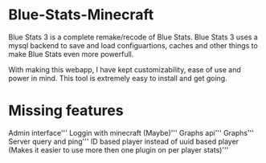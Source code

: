 # Blue-Stats-Minecraft
Blue Stats 3 is a complete remake/recode of Blue Stats.
Blue Stats 3 uses a mysql backend to save and load configuartions, caches and other things to make Blue Stats even more powerfull.

With making this webapp, I have kept customizability, ease of use and power in mind. This tool is extremely easy to install and get going.

Missing features
=====================
Admin interface'''
Loggin with minecraft (Maybe)'''
Graphs api'''
Graphs'''
Server query and ping'''
ID based player instead of uuid based player (Makes it easier to use more then one plugin on per player stats)'''
